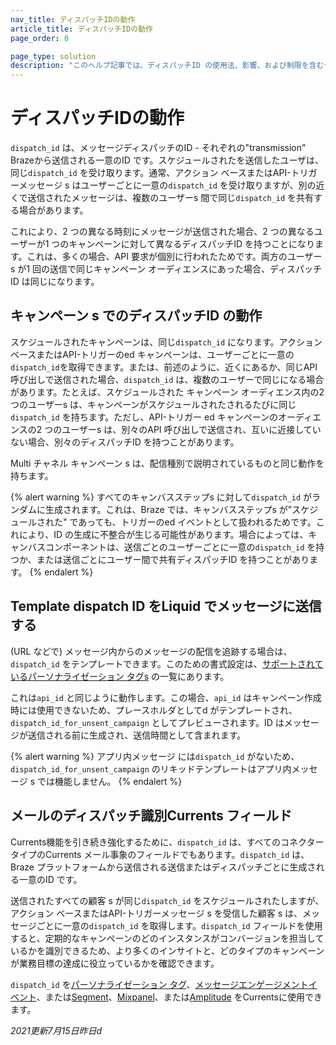 ```yaml
---
nav_title: ディスパッチIDの動作
article_title: ディスパッチIDの動作
page_order: 0

page_type: solution
description: "このヘルプ記事では、ディスパッチID の使用法、影響、および制限を含むディスパッチID の動作について説明します。"
---
```


# ディスパッチIDの動作

`dispatch_id` は、メッセージディスパッチのID - それぞれの"transmission" Brazeから送信される一意のID です。スケジュールされたを送信したユーザは、同じ`dispatch_id` を受け取ります。通常、アクション ベースまたはAPI-トリガーメッセージ s はユーザーごとに一意の`dispatch_id` を受け取りますが、別の近くで送信されたメッセージは、複数のユーザーs 間で同じ`dispatch_id` を共有する場合があります。

これにより、2 つの異なる時刻にメッセージが送信された場合、2 つの異なるユーザーが1 つのキャンペーンに対して異なるディスパッチID を持つことになります。これは、多くの場合、API 要求が個別に行われたためです。両方のユーザーs が1 回の送信で同じキャンペーン オーディエンスにあった場合、ディスパッチID は同じになります。

## キャンペーン s でのディスパッチID の動作

スケジュールされたキャンペーンは、同じ`dispatch_id` になります。アクションベースまたはAPI-トリガーのed キャンペーンは、ユーザーごとに一意の`dispatch_id`を取得できます。または、前述のように、近くにあるか、同じAPI 呼び出しで送信された場合、`dispatch_id` は、複数のユーザーで同じになる場合があります。たとえば、スケジュールされた キャンペーン オーディエンス内の2 つのユーザーs は、キャンペーンがスケジュールされたされるたびに同じ`dispatch_id` を持ちます。ただし、API-トリガー ed キャンペーンのオーディエンスの2 つのユーザーs は、別々のAPI 呼び出しで送信され、互いに近接していない場合、別々のディスパッチID を持つことがあります。

Multi チャネル キャンペーン s は、配信種別で説明されているものと同じ動作を持ちます。

{% alert warning %}
すべてのキャンバスステップs に対して`dispatch_id` がランダムに生成されます。これは、Braze では、キャンバスステップs が"スケジュールされた" であっても、トリガーのed イベントとして扱われるためです。これにより、ID の生成に不整合が生じる可能性があります。場合によっては、キャンバスコンポーネントは、送信ごとのユーザーごとに一意の`dispatch_id` を持つか、または送信ごとにユーザー間で共有ディスパッチID を持つことがあります。
{% endalert %}

## Template dispatch ID をLiquid でメッセージに送信する

(URL などで) メッセージ内からのメッセージの配信を追跡する場合は、`dispatch_id` をテンプレートできます。このための書式設定は、[サポートされているパーソナライゼーション タグs]({{site.baseurl}}/user_guide/personalization_and_dynamic_content/liquid/supported_personalization_tags/) の一覧にあります。

これは`api_id` と同じように動作します。この場合、`api_id` はキャンペーン作成時には使用できないため、プレースホルダとしてd がテンプレートされ、`dispatch_id_for_unsent_campaign` としてプレビューされます。ID はメッセージが送信される前に生成され、送信時間として含まれます。

{% alert warning %}
アプリ内メッセージ には`dispatch_id` がないため、`dispatch_id_for_unsent_campaign` のリキッドテンプレートはアプリ内メッセージ s では機能しません。
{% endalert %}

## メールのディスパッチ識別Currents フィールド

Currents機能を引き続き強化するために、`dispatch_id` は、すべてのコネクタータイプのCurrents メール事象のフィールドでもあります。`dispatch_id` は、Braze プラットフォームから送信される送信またはディスパッチごとに生成される一意のID です。

送信されたすべての顧客 s が同じ`dispatch_id` をスケジュールされたしますが、アクション ベースまたはAPI-トリガーメッセージ s を受信した顧客 s は、メッセージごとに一意の`dispatch_id` を取得します。`dispatch_id` フィールドを使用すると、定期的なキャンペーンのどのインスタンスがコンバージョンを担当しているかを識別できるため、より多くのインサイトと、どのタイプのキャンペーンが業務目標の達成に役立っているかを確認できます。

`dispatch_id` を[パーソナライゼーション タグ]({{site.baseurl}}/user_guide/personalization_and_dynamic_content/liquid/supported_personalization_tags/#supported-personalization-tags)、[メッセージエンゲージメントイベント]({{site.baseurl}}/user_guide/data_and_analytics/braze_currents/message_engagement_events/)、または[Segment]({{site.baseurl}}/partners/data_and_infrastructure_agility/customer_data_platform/segment_for_currents/#integration-details)、[Mixpanel]({{site.baseurl}}/partners/insights/behavioral_analytics/mixpanel_for_currents/#email-events)、または[Amplitude]({{site.baseurl}}/partners/data_and_infrastructure_agility/analytics/amplitude/amplitude_for_currents/) をCurrentsに使用できます。

_2021更新7月15日昨日d_
